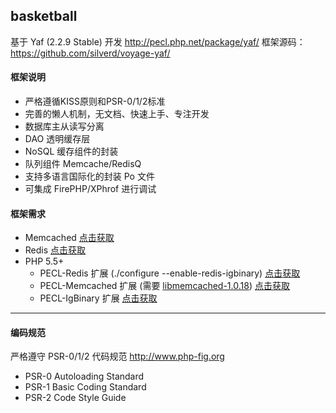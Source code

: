 ## basketball

基于 Yaf (2.2.9 Stable) 开发 <http://pecl.php.net/package/yaf/>
框架源码：<https://github.com/silverd/voyage-yaf/>

#### 框架说明

- 严格遵循KISS原则和PSR-0/1/2标准
- 完善的懒人机制，无文档、快速上手、专注开发
- 数据库主从读写分离
- DAO 透明缓存层
- NoSQL 缓存组件的封装
- 队列组件 Memcache/RedisQ
- 支持多语言国际化的封装 Po 文件
- 可集成 FirePHP/XPhrof 进行调试

#### 框架需求

- Memcached [点击获取](http://www.memcached.org/files/memcached-1.4.22.tar.gz)
- Redis [点击获取](http://download.redis.io/releases/redis-2.8.19.tar.gz)
- PHP 5.5+
    - PECL-Redis 扩展 (./configure --enable-redis-igbinary) [点击获取](https://github.com/phpredis/phpredis)
    - PECL-Memcached 扩展 (需要 [libmemcached-1.0.18](https://launchpad.net/libmemcached/1.0/1.0.18/+download/libmemcached-1.0.18.tar.gz)) [点击获取](http://pecl.php.net/get/memcached-2.2.0.tgz)
    - PECL-IgBinary 扩展 [点击获取](https://pecl.php.net/get/igbinary-1.2.1.tgz)

***

#### 编码规范

严格遵守 PSR-0/1/2 代码规范 <http://www.php-fig.org>

- PSR-0 Autoloading Standard
- PSR-1 Basic Coding Standard
- PSR-2 Code Style Guide